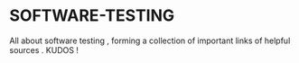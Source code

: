 # SOFTWARE-TESTING
All about software testing , forming a collection of important links of helpful sources . 
KUDOS !

